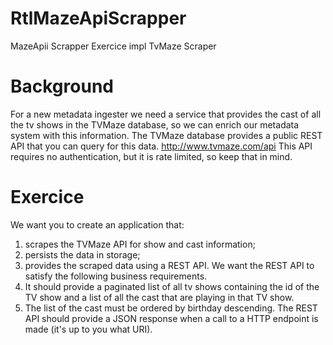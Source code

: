# RtlMazeApiScrapper
MazeApii Scrapper Exercice impl
TvMaze Scraper
# Background
For a new metadata ingester we need a service that provides the cast of all the tv shows in the
TVMaze database, so we can enrich our metadata system with this information. The TVMaze
database provides a public REST API that you can query for this data.
http://www.tvmaze.com/api
This API requires no authentication, but it is rate limited, so keep that in mind.
# Exercice
We want you to create an application that:
1. scrapes the TVMaze API for show and cast information;
2. persists the data in storage;
3. provides the scraped data using a REST API.
We want the REST API to satisfy the following business requirements.
1. It should provide a paginated list of all tv shows containing the id of the TV show and a list of
all the cast that are playing in that TV show.
2. The list of the cast must be ordered by birthday descending.
The REST API should provide a JSON response when a call to a HTTP endpoint is made (it's up to you
what URI).
